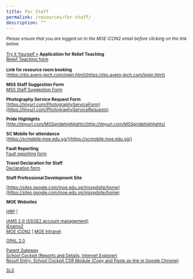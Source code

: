```yaml
---
title: For Staff
permalink: /resources/for-staff/
description: ""
---
```


<p><small><em>Please ensure that you are logged on to the MOE iCON2 email before clicking on the link below.</em></small\></p\>

[Try it Yourself »](https://www.w3schools.com/tags/tryit.asp?filename=tryhtml5_small)
**Application for Relief Teaching**  
[Relief Teaching form](https://docs.google.com/forms/d/e/1FAIpQLSeD6boRPhJk5vUyMbKpr8OgFjj5rN9o80B4Mw3QjP2STD2Reg/viewform?usp=sf_link)

**Link for resource room booking**  
[https://rbs.avero-tech.com/login.html](https://rbs.avero-tech.com/login.html)

**MSS Staff Suggestion Form**  
[MSS Staff Suggestion Form](https://forms.gle/nVKVBwrYTCMCKbcD9)

**Photography Service Request Form**  
[https://tinyurl.com/PhotographyServiceForm](https://tinyurl.com/PhotographyServiceRequests)

**Pride Highlights**  
[http://tinyurl.com/MSSpridehighlights](http://tinyurl.com/MSSpridehighlights)

**SC Mobile for attendance**  
[https://scmobile.moe.edu.sg/](https://scmobile.moe.edu.sg/)

**Fault Reporting**  
[Fault reporting form](https://form.gov.sg/#!/5b043cf79beb1e001aecff01)

**Travel Declaration for Staff**  
[Declaration form](https://form.gov.sg/5e28f7413acc0e0011419cde)

**Staff Professional Development Site**

[https://sites.google.com/moe.edu.sg/msspdsite/home](https://sites.google.com/moe.edu.sg/msspdsite/home)

**MOE Websites**

[HRP](https://www.hrp.gov.sg/hrp/#/) | 

[IAMS 2.0 (SSOE2 account management)](https://identity.moe.edu.sg/identity)  
[iExams2](https://iexams.seab.gov.sg/login)  
[MOE iCON2](https://icon.moe.edu.sg/) | [MOE Intranet](https://intranet.moe.gov.sg/)

[OPAL 2.0](https://idm.opal2.moe.edu.sg/account/login?returnUrl=%2Fconnect%2Fauthorize%2Fcallback%3Fresponse_type%3Dcode%26client_id%3DOpal2WebApp%26state%3DgLnJjdvhqoTm8rYfvx3zuAKXIwWcyJaBmkn8Kdea8cHX-%26redirect_uri%3Dhttps%253A%252F%252Fwww.opal2.moe.edu.sg%252Fapp%252Findex.html%26scope%3Dcxprofile%2520openid%2520cxDomainInternalApi%26code_challenge%3DPZ2fBl6FjMSxAmmVIVvIWVShcR6vCi1u5CT0i6Grbs0%26code_challenge_method%3DS256%26nonce%3DgLnJjdvhqoTm8rYfvx3zuAKXIwWcyJaBmkn8Kdea8cHX-)

[Parent Gateway](https://pg.moe.edu.sg/)  
[School Cockpit (Reports and Details, Internet Explorer)](https://schoolcockpit.moe.gov.sg/)  
[Result Entry: School Cockpit CSR Module (Copy and Paste as link in Google Chrome)](https://schoolcockpit.moe.gov.sg/academic)

[SLS](https://vle.learning.moe.edu.sg/login)